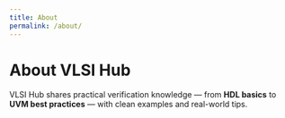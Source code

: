 ```yaml
---
title: About
permalink: /about/
---
```


# About VLSI Hub

VLSI Hub shares practical verification knowledge — from **HDL basics** to **UVM best practices** — with clean examples and real-world tips.
